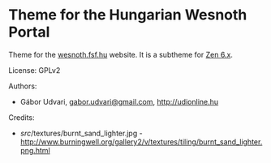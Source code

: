 Theme for the Hungarian Wesnoth Portal
================

Theme for the [wesnoth.fsf.hu](http://wesnoth.fsf.hu) website. It is a subtheme for [Zen 6.x](http://drupal.org/project/zen).

License: GPLv2

Authors:

* Gábor Udvari, gabor.udvari@gmail.com, http://udionline.hu

Credits:

* _src_/textures/burnt_sand_lighter.jpg - http://www.burningwell.org/gallery2/v/textures/tiling/burnt_sand_lighter.png.html
